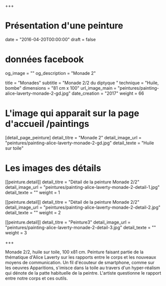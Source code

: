 +++
# Présentation d'une peinture
date = "2016-04-20T00:00:00"
draft = false

# données facebook
og_image = ""
og_description = "Monade 2"

title = "Monades"
subtitle = "Monade 2/2 du diptyque "
technique = "Huile, bombe"
dimensions = "81 cm x 100"
url_image_main = "peintures/painting-alice-laverty-monade-2-gd.jpg"
date_creation = "2017"
weight = 66


# L'image qui apparait sur la page d'accueil /paintings
[detail_page_peinture]
detail_titre = "Monade 2"
detail_image_url = "peintures/painting-alice-laverty-monade-2-gd.jpg"
detail_texte = "Huile sur toile"

# Les images des détails
[[peinture.detail]]
detail_titre = "Détail de la peinture Monade 2/2"
detail_image_url = "peintures/painting-alice-laverty-monade-2-detail-1.jpg"
detail_texte = ""
weight = 1

[[peinture.detail]]
detail_titre = "Détail de la peinture Monade 2/2"
detail_image_url = "peintures/painting-alice-laverty-monade-2-detail-2.jpg"
detail_texte = ""
weight = 2

[[peinture.detail]]
detail_titre = "Peinture3"
detail_image_url = "peintures/painting-alice-laverty-monade-2-detail-3.jpg"
detail_texte = ""
weight = 3

+++

Monade 2/2, huile sur toile, 100 x81 cm.
Peinture faisant partie de la thématique d'Alice Laverty sur les rapports entre le corps et les nouveaux moyens de communication. Un fil d'écouteur de smartphone, comme sur les oeuvres Apparitions, s'imisce dans la toile au travers d'un hyper-réalism qui dénote de la patte habituelle de la peintre. L'artiste questionne le rapport entre notre corps et ces outils.
